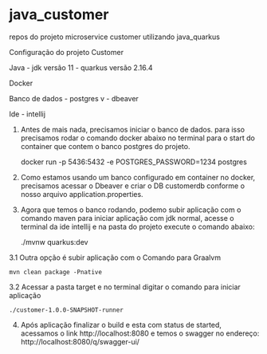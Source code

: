 # java_customer
repos do projeto microservice customer utilizando java_quarkus

Configuração do projeto Customer

Java 
    - jdk versão 11
    - quarkus versão 2.16.4
    
Docker

Banco de dados
    - postgres v
    - dbeaver
    
Ide
    - intellij

1. Antes de mais nada, precisamos iniciar o banco de dados. para isso precisamos rodar o comando docker abaixo no terminal para o start do container que contem o banco postgres do projeto.

    docker run -p 5436:5432 -e POSTGRES_PASSWORD=1234 postgres
 
2. Como estamos usando um banco configurado em container no docker, precisamos acessar o Dbeaver e criar o DB customerdb conforme o nosso arquivo 
    application.properties.

3. Agora que temos o banco rodando, podemo subir aplicação com o comando maven para iniciar aplicação com jdk normal, acesse o terminal da ide intellij e na pasta do projeto execute o comando abaixo:

    ./mvnw quarkus:dev


3.1 Outra opção é subir aplicação com o Comando para Graalvm 

    mvn clean package -Pnative


3.2 Acessar a pasta target e no terminal digitar o comando para iniciar aplicação

    ./customer-1.0.0-SNAPSHOT-runner


4. Após aplicação finalizar o build e esta com status de started, acessamos o link http://localhost:8080 e temos o swagger no endereço: http://localhost:8080/q/swagger-ui/
